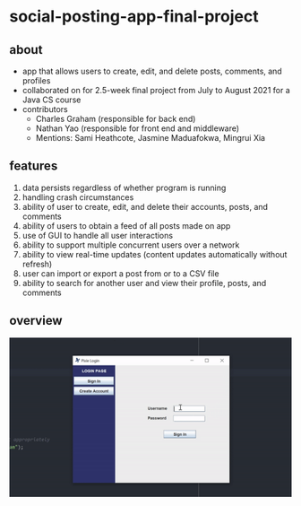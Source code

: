# social-posting-app-final-project

## about
* app that allows users to create, edit, and delete posts, comments, and profiles
* collaborated on for 2.5-week final project from July to August 2021 for a Java CS course
* contributors
    * Charles Graham (responsible for back end)
    * Nathan Yao (responsible for front end and middleware)
    * Mentions: Sami Heathcote, Jasmine Maduafokwa, Mingrui Xia

## features
1. data persists regardless of whether program is running
2. handling crash circumstances
3. ability of user to create, edit, and delete their accounts, posts, and comments
4. ability of users to obtain a feed of all posts made on app
5. use of GUI to handle all user interactions
6. ability to support multiple concurrent users over a network
7. ability to view real-time updates (content updates automatically without refresh)
8. user can import or export a post from or to a CSV file
9. ability to search for another user and view their profile, posts, and comments

## overview
![overview-gif](posting-app-quick.gif)

